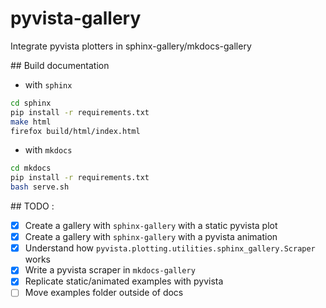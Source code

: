# pyvista-gallery

Integrate pyvista plotters in sphinx-gallery/mkdocs-gallery

## Build documentation
 
- with `sphinx`
```bash
cd sphinx
pip install -r requirements.txt
make html
firefox build/html/index.html
```

- with `mkdocs`
```bash
cd mkdocs
pip install -r requirements.txt
bash serve.sh
```

## TODO :
- [x] Create a gallery with `sphinx-gallery` with a static pyvista plot 
- [x] Create a gallery with `sphinx-gallery` with a pyvista animation
- [x] Understand how `pyvista.plotting.utilities.sphinx_gallery.Scraper` works
- [x] Write a pyvista scraper in `mkdocs-gallery`
- [x] Replicate static/animated examples with pyvista
- [ ] Move examples folder outside of docs
